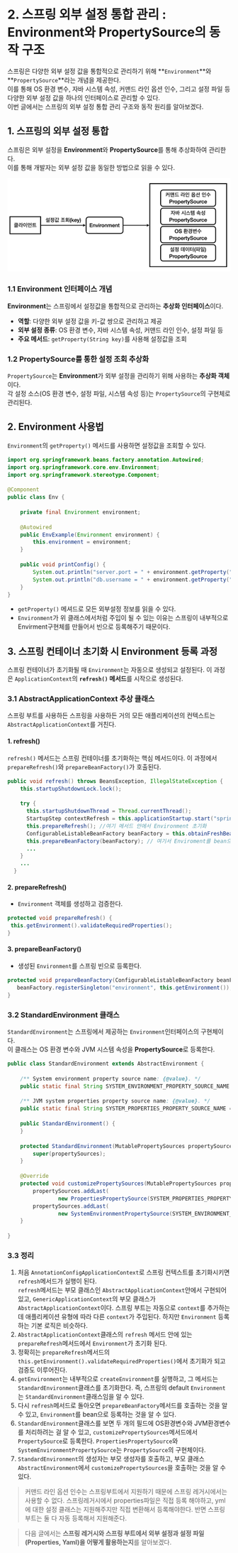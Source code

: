 # 2. 스프링 외부 설정 통합 관리 : Environment와 PropertySource의 동작 구조

스프링은 다양한 외부 설정 값을 통합적으로 관리하기 위해 **`Environment`**와 **`PropertySource`**라는 개념을 제공한다.  
이를 통해 OS 환경 변수, 자바 시스템 속성, 커맨드 라인 옵션 인수, 그리고 설정 파일 등 다양한 외부 설정 값을 하나의 인터페이스로 관리할 수 있다.  
이번 글에서는 스프링의 외부 설정 통합 관리 구조와 동작 원리를 알아보겠다.

## 1. 스프링의 외부 설정 통합

스프링은 외부 설정을 **Environment**와 **PropertySource**를 통해 추상화하여 관리한다.  
이를 통해 개발자는 외부 설정 값을 동일한 방법으로 읽을 수 있다.

![springsetting.png](%EC%99%B8%EB%B6%80%EC%84%A4%EC%A0%95%20%EC%9D%B4%EB%AF%B8%EC%A7%80/springsetting.png)

### 1.1 Environment 인터페이스 개념
**Environment**는 스프링에서 설정값을 통합적으로 관리하는 **추상화 인터페이스**이다.

- **역할**: 다양한 외부 설정 값을 키-값 쌍으로 관리하고 제공
- **외부 설정 종류**: OS 환경 변수, 자바 시스템 속성, 커맨드 라인 인수, 설정 파일 등
- **주요 메서드**: `getProperty(String key)`를 사용해 설정값을 조회

### 1.2 PropertySource를 통한 설정 조회 추상화
`PropertySource`는 **Environment**가 외부 설정을 관리하기 위해 사용하는 **추상화 객체**이다.  
각 설정 소스(OS 환경 변수, 설정 파일, 시스템 속성 등)는 `PropertySource`의 구현체로 관리된다.


## 2. Environment 사용법

`Environment`의 `getProperty()` 메서드를 사용하면 설정값을 조회할 수 있다.
```java
import org.springframework.beans.factory.annotation.Autowired;
import org.springframework.core.env.Environment;
import org.springframework.stereotype.Component;

@Component
public class Env {
  
    private final Environment environment;

    @Autowired
    public EnvExample(Environment environment) {
        this.environment = environment;
    }

    public void printConfig() {
        System.out.println("server.port = " + environment.getProperty("server.port"));
        System.out.println("db.username = " + environment.getProperty("db.username"));
    }
}
```
- `getProperty()` 메셔드로 모든 외부설정 정보를 읽을 수 있다.
- `Environment`가 위 클래스에서처럼 주입이 될 수 있는 이유는 스프링이 내부적으로 Envirment구현체를 만들어서 빈으로 등록해주기 때문이다.


## 3. 스프링 컨테이너 초기화 시 Environment 등록 과정
스프링 컨테이너가 초기화될 때 `Environment`는 자동으로 생성되고 설정된다. 이 과정은 `ApplicationContext`의 **`refresh()` 메서드**를 시작으로 생성된다.

### 3.1 AbstractApplicationContext 추상 클래스 
스프링 부트를 사용하든 스프링을 사용하든 거의 모든 애플리케이션의 컨텍스트는 `AbstractApplicationContext`를 거친다.

#### 1. refresh()  
`refresh()` 메서드는 스프링 컨테이너를 초기화하는 핵심 메서드이다. 
이 과정에서 `prepareRefresh()`와 `prepareBeanFactory()`가 호출된다.
```java
public void refresh() throws BeansException, IllegalStateException {
    this.startupShutdownLock.lock();

    try {
      this.startupShutdownThread = Thread.currentThread();
      StartupStep contextRefresh = this.applicationStartup.start("spring.context.refresh");
      this.prepareRefresh(); //여기 메서드 안에서 Environment 초기화 
      ConfigurableListableBeanFactory beanFactory = this.obtainFreshBeanFactory();
      this.prepareBeanFactory(beanFactory); // 여기서 Enviroment를 bean으로 등록
      ...
    }
    ...
  }
```

#### 2. prepareRefresh()
- `Environment` 객체를 생성하고 검증한다.

```java
protected void prepareRefresh() {
 this.getEnvironment().validateRequiredProperties();
}
```

#### 3. prepareBeanFactory()
- 생성된 `Environment`를 스프링 빈으로 등록한다.
```java
protected void prepareBeanFactory(ConfigurableListableBeanFactory beanFactory) {
   beanFactory.registerSingleton("environment", this.getEnvironment());
}
```

### 3.2 StandardEnvironment 클래스
`StandardEnvironment`는 스프링에서 제공하는 `Environment`인터페이스의 구현체이다.  
이 클래스는 OS 환경 변수와 JVM 시스템 속성을 **PropertySource**로 등록한다.
```java
public class StandardEnvironment extends AbstractEnvironment {

	/** System environment property source name: {@value}. */
	public static final String SYSTEM_ENVIRONMENT_PROPERTY_SOURCE_NAME = "systemEnvironment";

	/** JVM system properties property source name: {@value}. */
	public static final String SYSTEM_PROPERTIES_PROPERTY_SOURCE_NAME = "systemProperties";
  
	public StandardEnvironment() {
	}
  
	protected StandardEnvironment(MutablePropertySources propertySources) {
		super(propertySources);
	}
  
	@Override
	protected void customizePropertySources(MutablePropertySources propertySources) {
		propertySources.addLast(
				new PropertiesPropertySource(SYSTEM_PROPERTIES_PROPERTY_SOURCE_NAME, getSystemProperties()));
		propertySources.addLast(
				new SystemEnvironmentPropertySource(SYSTEM_ENVIRONMENT_PROPERTY_SOURCE_NAME, getSystemEnvironment()));
	}

}
```

### 3.3 정리
1. 처음 `AnnotationConfigApplicationContext`로 스프링 컨텍스트를 초기화시키면 `refresh`메서드가 실행이 된다.  
   `refresh`메서드는 부모 클래스인 `AbstractApplicationContext`안에서 구현되어있고, `GenericApplicationContext`의 부모 클래스가 `AbstractApplicationContext`이다.
   스프링 부트는 자동으로 `context`를 추가하는데 애플리케이션 유형에 따라 다른 `context`가 주입된다. 하지만 `Environment` 등록하는 기본 로직은 비슷하다.
2. `AbstractApplicationContext`클래스의 `refresh` 메서드 안에 있는 `prepareRefresh`메서드에서 `Environment`가 초기화 된다.
3. 정확히는 `prepareRefresh`메서드의 `this.getEnvironment().validateRequiredProperties()`에서 초기화가 되고 검증도 이루어진다.
4. `getEnvironment`는 내부적으로 `createEnvironment`를 실행하고, 그 메서드는 `StandardEnvironment`클래스를 초기화한다.
   즉, 스프링의 default `Environment`는 `StandardEnvironment`클래스임을 알 수 있다.
5. 다시 `refresh`메서드로 돌아오면 `prepareBeanFactory`메서드를 호출하는 것을 알 수 있고, `Environment`를 bean으로 등록하는 것을 알 수 있다.
6. `StandardEnvironment`클래스를 보면 두 개의 필드에 OS환경변수와 JVM환경변수를 처리하려는 걸 알 수 있고, `customizePropertySources`메서드에서 `PropertySource`로 등록한다.
   `PropertiesPropertySource`와 `SystemEnvironmentPropertySource`는 `PropertySource`의 구현체이다.
7. `StandardEnvironment`의 생성자는 부모 생성자를 호출하고, 부모 클래스 `AbstractEnvironment`에서 `customizePropertySources`을 호출하는 것을 알 수 있다.

> 커맨드 라인 옵션 인수는 스프링부트에서 지원하기 때문에 스프링 레거시에서는 사용할 수 없다.
> 스프링레거시에서 properties파일은 직접 등록 해야하고, yml에 대한 설정 클래스는 지원해주지만 직접 변환해서 등록해야한다. 반면 스프링 부트는 둘 다 자동 등록해서 지원해준다.


> 다음 글에서는 **스프링 레거시와 스프링 부트에서 외부 설정과 설정 파일(Properties, Yaml)을 어떻게 활용하는지**를 알아보겠다.